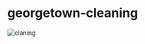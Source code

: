 # georgetown-cleaning
![claning](https://github.com/charleskahuho/georgetown-cleaning/assets/125451515/a2b96b66-fbfc-4703-b015-786438b62212)
